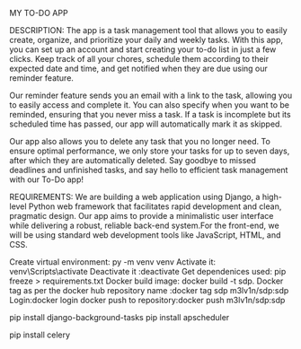  MY TO-DO APP

DESCRIPTION:
The app is a  task management tool that allows you to easily create, organize, and prioritize your daily and weekly tasks. With this app, you can set up an account and start creating your to-do list in just a few clicks. Keep track of all your chores, schedule them according to their expected date and time, and get notified when they are due using our reminder feature. 

Our reminder feature sends you an email with a link to the task, allowing you to easily access and complete it. You can also specify when you want to be reminded, ensuring that you never miss a task. If a task is incomplete but its scheduled time has passed, our app will automatically mark it as skipped.

Our app also allows you to delete any task that you no longer need. To ensure optimal performance, we only store your tasks for up to seven days, after which they are automatically deleted. Say goodbye to missed deadlines and unfinished tasks, and say hello to efficient task management with our To-Do app!

REQUIREMENTS:
We are building a web application using Django, a high-level Python web framework that facilitates rapid development and clean, pragmatic design. Our app aims to provide a minimalistic user interface while delivering a robust, reliable back-end system.For the front-end, we will be using standard web development tools like JavaScript, HTML, and CSS. 

Create virtual environment: py -m venv venv
Activate it: venv\Scripts\activate
Deactivate it :deactivate 
Get dependenices used: pip freeze > requirements.txt
Docker build image: docker build -t sdp.
Docker tag as per the docker hub repository name
:docker tag sdp m3lv1n/sdp:sdp
Login:docker login
docker push to repository:docker push m3lv1n/sdp:sdp

pip install django-background-tasks
pip install apscheduler

pip install celery
